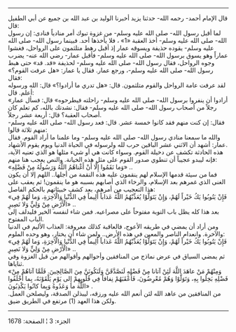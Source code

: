 ------------------------------------------------------------------------

قال الإمام أحمد- رحمه الله- حدثنا يزيد أخبرنا الوليد بن عبد الله بن جميع
عن أبي الطفيل قال:  
لما أقبل رسول الله- صلى الله عليه وسلم- من غزوة تبوك أمر منادياً فنادى:
إن رسول الله- صلى الله عليه وسلم- أخذ العقبة «1» ، فلا يأخذها أحد.
فبينما رسول الله- صلى الله عليه وسلم- يقوده حذيفة ويسوقه عمار إذ أقبل
رهط متلثمون على الرواحل، فغشوا عماراً وهو يسوق برسول الله- صلى الله عليه
وسلم- فأقبل عمار- رضي الله عنه- يضرب وجوه الرواحل، فقال رسول الله- صلى
الله عليه وسلم- لحذيفة «قد. قد» حتى هبط رسول الله- صلى الله عليه وسلم-،
ورجع عمار. فقال يا عمار: «هل عرفت القوم؟» فقال:  
لقد عرفت عامة الرواحل والقوم متلثمون. قال: «هل تدري ما أرادوا؟» قال:
الله ورسوله أعلم. قال:  
«أرادوا أن ينفروا برسول الله- صلى الله عليه وسلم- راحلته فيطرحوه» قال:
فسأل عمار رجلاً من أصحاب رسول الله- صلى الله عليه وسلم- فقال: نشدتك
بالله، كم تعلم كان أصحاب العقبة؟ قال: أربعة عشر رجلاً.  
فقال: إن كنت منهم فقد كانوا خمسة عشر. قال: فعد رسول الله- صلى الله عليه
وسلم- منهم ثلاثة قالوا:  
والله ما سمعنا منادي رسول الله- صلى الله عليه وسلم- وما علمنا ما أراد
القوم. فقال عمار: أشهد أن الاثني عشر الباقين حرب لله ولرسوله في الحياة
الدنيا ويوم يقوم الأشهاد.  
هذه الحادثة تكشف عن دخيلة القوم. وسواء كانت هي أو شيء مثلها هو الذي
تعنيه الآية، فإنه ليبدو عجيباً أن تنطوي صدور القوم على مثل هذه الخيانة.
والنص يعجب هنا منهم:  
«وَما نَقَمُوا إِلَّا أَنْ أَغْناهُمُ اللَّهُ وَرَسُولُهُ مِنْ فَضْلِهِ» ..  
فما من سيئة قدمها الإسلام لهم ينقمون عليه هذه النقمة من أجلها.. اللهم
إلا أن يكون الغنى الذي غمرهم بعد الإسلام، والرخاء الذي أصابهم بسببه هو
ما ينقمون! ثم يعقب على هذا التعجيب من أمرهم، بعد كشف خبيئاتهم بالحكم
الفاصل:  
«فَإِنْ يَتُوبُوا يَكُ خَيْراً لَهُمْ، وَإِنْ يَتَوَلَّوْا يُعَذِّبْهُمُ اللَّهُ عَذاباً أَلِيماً فِي الدُّنْيا
وَالْآخِرَةِ، وَما لَهُمْ فِي الْأَرْضِ مِنْ وَلِيٍّ وَلا نَصِيرٍ» ..  
بعد هذا كله يظل باب التوبة مفتوحاً على مصراعيه. فمن شاء لنفسه الخير
فليدلف إلى الباب المفتوح.  
ومن أراد أن يمضي في طريقه الأعوج، فالعاقبة كذلك معروفة: العذاب الأليم في
الدنيا والآخرة. وانعدام الناصر والمعين في هذه الأرض.. ولمن شاء أن يختار،
وهو وحده الملوم:  
«فَإِنْ يَتُوبُوا يَكُ خَيْراً لَهُمْ، وَإِنْ يَتَوَلَّوْا يُعَذِّبْهُمُ اللَّهُ عَذاباً أَلِيماً فِي الدُّنْيا
وَالْآخِرَةِ، وَما لَهُمْ فِي الْأَرْضِ مِنْ وَلِيٍّ وَلا نَصِيرٍ» ..  
ثم يمضي السياق في عرض نماذج من المنافقين وأحوالهم وأقوالهم من قبل الغزوة
وفي ثناياها.  
«وَمِنْهُمْ مَنْ عاهَدَ اللَّهَ لَئِنْ آتانا مِنْ فَضْلِهِ لَنَصَّدَّقَنَّ وَلَنَكُونَنَّ مِنَ الصَّالِحِينَ. فَلَمَّا
آتاهُمْ مِنْ فَضْلِهِ بَخِلُوا بِهِ، وَتَوَلَّوْا وَهُمْ مُعْرِضُونَ، فَأَعْقَبَهُمْ نِفاقاً فِي قُلُوبِهِمْ إِلى
يَوْمِ يَلْقَوْنَهُ، بِما أَخْلَفُوا اللَّهَ ما وَعَدُوهُ وَبِما كانُوا يَكْذِبُونَ» .  
من المنافقين من عاهد الله لئن أنعم الله عليه ورزقه، ليبذلن الصدقة،
وليصلحن العمل. ولكن هذا العهد (1) مرتفع في الطريق ضيق.

------------------------------------------------------------------------

الجزء: 3 ¦ الصفحة: 1678

